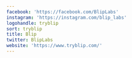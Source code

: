 ```yaml
---
facebook: 'https://facebook.com/BlipLabs'
instagram: 'https://instagram.com/blip_labs'
logohandle: tryblip
sort: tryblip
title: Blip
twitter: BlipLabs
website: 'https://www.tryblip.com/'
---
```

